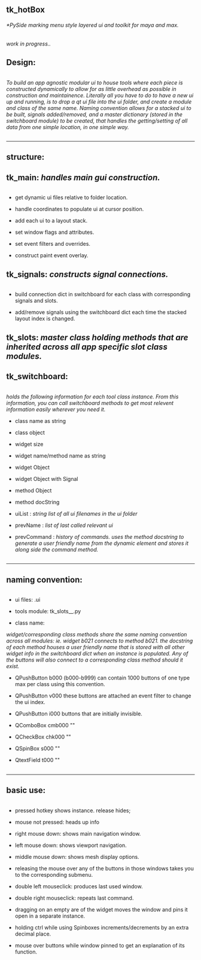 ## tk_hotBox
###### *PySide marking menu style layered ui and toolkit for maya and max.


*work in progress..*

## Design:
######
*To build an app agnostic modular ui to house tools where each piece is constructed dynamically to allow 
for as little overhead as possible in construction and maintainence. Literally all you have to do to have 
a new ui up and running, is to drop a qt ui file into the ui folder, and create a module and class of the 
same name. Naming convention allows for a stacked ui to be built, signals added/removed, and a master dictionary 
(stored in the switchboard module) to be created, that handles the getting/setting of all data from one 
simple location, in one simple way.*

##
-----------------------------------------------
 structure:
-----------------------------------------------

## tk_main: *handles main gui construction.*
######
* get dynamic ui files relative to folder location.

* handle coordinates to populate ui at cursor position.

* add each ui to a layout stack.

* set window flags and attributes.

* set event filters and overrides.

* construct paint event overlay.


## tk_signals: *constructs signal connections.*
######
* build connection dict in switchboard for each class with corresponding signals and slots.

* add/remove signals using the switchboard dict each time the stacked layout index is changed.



## tk_slots: *master class holding methods that are inherited across all app specific slot class modules.*



## tk_switchboard: 
######
*holds the following information for each tool class instance. From this information, you can call switchboard methods to 
get most relevent information easily wherever you need it.*

* class name as string

* class object

* widget size

* widget name/method name as string

* widget Object

* widget Object with Signal

* method Object

* method docString

* uiList : *string list of all ui filenames in the ui folder*

* prevName : *list of last called relevant ui*

* prevCommand : *history of commands. uses the method docstring to generate a user friendly name from the dynamic element and stores it along side the command method.*



##
-----------------------------------------------
 naming convention:
-----------------------------------------------

######
* ui files:     <name>.ui
 
* tools module: tk_slots_<app>_<name>.py
 
* class name:   <Name>

*widget/corresponding class methods share the same naming convention across all modules: ie. widget b021 connects to method b021.
the docstring of each method houses a user friendly name that is stored with all other widget info in the switchboard dict when an
instance is populated. Any of the buttons will also connect to a corresponding class method should it exist.*

* QPushButton   b000    (b000-b999) can contain 1000 buttons of one type max per class using this convention.

* QPushButton   v000    these buttons are attached an event filter to change the ui index.

* QPushButton   i000    buttons that are initially invisible.

* QComboBox     cmb000  ""

* QCheckBox     chk000  ""

* QSpinBox      s000    ""

* QtextField    t000    ""



##
-----------------------------------------------
 basic use:
-----------------------------------------------

######
* pressed hotkey shows instance. release hides;

* mouse not pressed: heads up info

* right mouse down: shows main navigation window.

* left mouse down: shows viewport navigation.

* middle mouse down: shows mesh display options.

* releasing the mouse over any of the buttons in those windows takes you to the corresponding submenu.

* double left mouseclick: produces last used window.

* double right mouseclick: repeats last command.

* dragging on an empty are of the widget moves the window and pins it open in a separate instance.

* holding ctrl while using Spinboxes increments/decrements by an extra decimal place.

* mouse over buttons while window pinned to get an explanation of its function.
